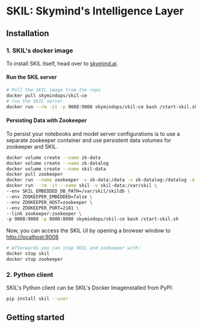 # SKIL: Skymind's Intelligence Layer

## Installation


### 1. SKIL's docker image
To install SKIL itself, head over to [skymind.ai](https://docs.skymind.ai/docs/docker-image). 

#### Run the SKIL server
```bash
# Pull the SKIL image from the repo
docker pull skymindops/skil-ce
# run the SKIL server
docker run --rm -it -p 9008:9008 skymindops/skil-ce bash /start-skil.sh
```

#### Persisting Data with Zookeeper

To persist your notebooks and model server configurations is to use a separate zookeeper container and use persistent data volumes for zookeeper and SKIL. 

```bash
docker volume create --name zk-data
docker volume create --name zk-datalog
docker volume create --name skil-data
docker pull zookeeper
docker run --name zookeeper -v zk-data:/data -v zk-datalog:/datalog -d zookeeper
docker run --rm -it --name skil -v skil-data:/var/skil \
--env SKIL_EMBEDDED_DB_PATH=/var/skil/skildb \
--env ZOOKEEPER_EMBEDDED=false \
--env ZOOKEEPER_HOST=zookeeper \
--env ZOOKEEPER_PORT=2181 \
--link zookeeper:zookeeper \
-p 9008:9008 -p 8080:8080 skymindops/skil-ce bash /start-skil.sh
```

Now, you can access the SKIL UI by opening a browser window to [http://localhost:9008](http://localhost:9008) 


```bash
# Afterwards you can stop SKIL and zookeeper with:
docker stop skil
docker stop zookeeper
```

### 2. Python client
SKIL's Python client can be SKIL's Docker Imagenstalled from PyPI:

```bash
pip install skil --user
```

## Getting started




